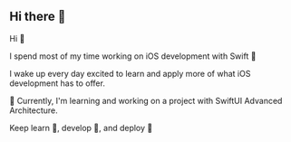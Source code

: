 ## Hi there 👋

Hi 👋

I spend most of my time working on iOS development with Swift 🦉

I wake up every day excited to learn and apply more of what iOS development has to offer. 

:speech_balloon: Currently, I'm learning and working on a project with SwiftUI Advanced Architecture.

Keep learn :open_hands:, develop :muscle:, and deploy :running:

